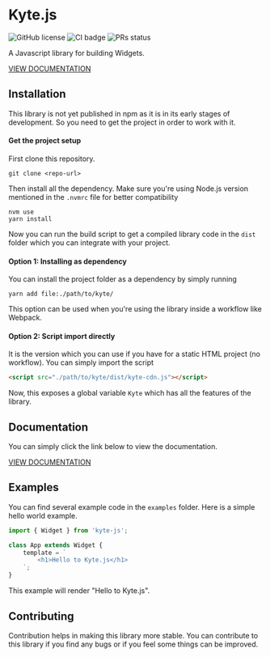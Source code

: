 # Kyte.js

![GitHub license](https://img.shields.io/badge/license-MIT-blue.svg) ![CI badge](https://github.com/siddeshwarnavink/kyte/workflows/CI/badge.svg) ![PRs status](https://img.shields.io/badge/PRs-welcome-brightgreen.svg)

A Javascript library for building Widgets.

[VIEW DOCUMENTATION](https://github.com/siddeshwarnavink/kyte/wiki/Core-concepts)

## Installation
This library is not yet published in npm as it is in its early stages of development. So you need to get the project in order to work with it.

#### Get the project setup
First clone this repository.

```
git clone <repo-url>
```

Then install all the dependency. Make sure you're using Node.js version mentioned in the ```.nvmrc``` file for better compatibility

```
nvm use
yarn install
```

Now you can run the build script to get a compiled library code in the ```dist``` folder which you can integrate with your project.

#### Option 1: Installing as dependency
You can install the project folder as a dependency by simply running

```
yarn add file:./path/to/kyte/
```

This option can be used when you're using the library inside a workflow like Webpack.

#### Option 2: Script import directly
It is the version which you can use if you have for a static HTML project (no workflow). You can simply import the script

```html
<script src="./path/to/kyte/dist/kyte-cdn.js"></script>
```

Now, this exposes a global variable ```Kyte``` which has all the features of the library.

## Documentation

You can simply click the link below to view the documentation.

[VIEW DOCUMENTATION](https://github.com/siddeshwarnavink/kyte/wiki/Core-concepts)


## Examples
You can find several example code in the ```examples``` folder. Here is a simple hello world example.

```js
import { Widget } from 'kyte-js';

class App extends Widget {
    template = `
        <h1>Hello to Kyte.js</h1>
    `;
}
```

This example will render "Hello to Kyte.js".

## Contributing

Contribution helps in making this library more stable. You can contribute to this library if you find any bugs or if you feel some things can be improved.

